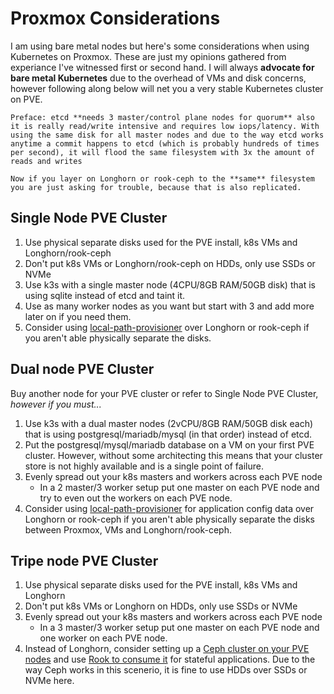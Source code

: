 # Proxmox Considerations

I am using bare metal nodes but here's some considerations when using Kubernetes on Proxmox. These are just my opinions gathered from experiance I've witnessed first or second hand. I will always **advocate for bare metal Kubernetes** due to the overhead of VMs and disk concerns, however following along below will net you a very stable Kubernetes cluster on PVE.

```admonish warning
Preface: etcd **needs 3 master/control plane nodes for quorum** also it is really read/write intensive and requires low iops/latency. With using the same disk for all master nodes and due to the way etcd works anytime a commit happens to etcd (which is probably hundreds of times per second), it will flood the same filesystem with 3x the amount of reads and writes

Now if you layer on Longhorn or rook-ceph to the **same** filesystem you are just asking for trouble, because that is also replicated.
```

## Single Node PVE Cluster

1. Use physical separate disks used for the PVE install, k8s VMs and Longhorn/rook-ceph
2. Don't put k8s VMs or Longhorn/rook-ceph on HDDs, only use SSDs or NVMe
3. Use k3s with a single master node (4CPU/8GB RAM/50GB disk) that is using sqlite instead of etcd and taint it.
4. Use as many worker nodes as you want but start with 3 and add more later on if you need them.
5. Consider using [local-path-provisioner](https://github.com/rancher/local-path-provisioner) over Longhorn or rook-ceph if you aren't able physically separate the disks.

## Dual node PVE Cluster

Buy another node for your PVE cluster or refer to Single Node PVE Cluster, _however if you must..._

1. Use k3s with a dual master nodes (2vCPU/8GB RAM/50GB disk each) that is using postgresql/mariadb/mysql (in that order) instead of etcd.
2. Put the postgresql/mysql/mariadb database on a VM on your first PVE cluster. However, without some architecting this means that your cluster store is not highly available and is a single point of failure.
3. Evenly spread out your k8s masters and workers across each PVE node
    -  In a 2 master/3 worker setup put one master on each PVE node and try to even out the workers on each PVE node.
4. Consider using [local-path-provisioner](https://github.com/rancher/local-path-provisioner) for application config data over Longhorn or rook-ceph if you aren't able physically separate the disks between Proxmox, VMs and Longhorn/rook-ceph.

## Tripe node PVE Cluster

1. Use physical separate disks used for the PVE install, k8s VMs and Longhorn
2. Don't put k8s VMs or Longhorn on HDDs, only use SSDs or NVMe
3. Evenly spread out your k8s masters and workers across each PVE node
    - In a 3 master/3 worker setup put one master on each PVE node and one worker on each PVE node.
4. Instead of Longhorn, consider setting up a [Ceph cluster on your PVE nodes](https://pve.proxmox.com/wiki/Deploy_Hyper-Converged_Ceph_Cluster) and use [Rook to consume it](https://rook.io/docs/rook/v1.10/CRDs/Cluster/external-cluster/) for stateful applications. Due to the way Ceph works in this scenerio, it is fine to use HDDs over SSDs or NVMe here.
